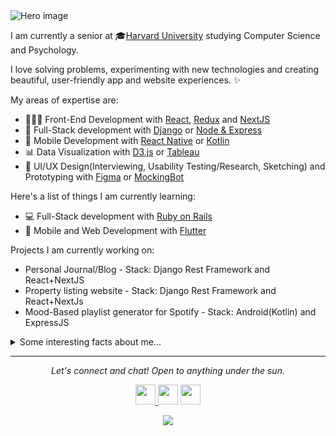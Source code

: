 <img src="" alt="Hero image">


I am currently a senior at 🎓[Harvard University](https://www.harvard.edu/) studying Computer Science and Psychology.

I love solving problems, experimenting with new technologies and creating beautiful, user-friendly app and website experiences. ✨

My areas of expertise are:
- 👩🏻‍💻 Front-End Development with [React](https://reactjs.org/), [Redux](https://react-redux.js.org/) and [NextJS](https://nextjs.org/)
- 💾 Full-Stack development with [Django](https://www.djangoproject.com/) or [Node & Express](https://expressjs.com/)
- 📱 Mobile Development with [React Native](https://reactnative.dev/) or  [Kotlin](https://kotlinlang.org/)
- 📊 Data Visualization with [D3.js](https://d3js.org/) or [Tableau](https://www.tableau.com/)
- 🌹 UI/UX Design(Interviewing, Usability Testing/Research, Sketching) and Prototyping with [Figma](https://www.figma.com/) or [MockingBot](https://mockingbot.com/)


Here's a list of things I am currently learning:

- 💻 Full-Stack development with [Ruby on Rails](https://rubyonrails.org/)
- 📱 Mobile and Web Development with [Flutter](https://flutter.dev/)

Projects I am currently working on:
- Personal Journal/Blog - Stack: Django Rest Framework and React+NextJS
- Property listing website - Stack: Django Rest Framework and React+NextJs
- Mood-Based playlist generator for Spotify - Stack: Android(Kotlin) and ExpressJS


<details>
  <summary>Some interesting facts about me...</summary>
  <br>
  <p><i>Siri play ME! by Taylor Swift ft. Brendon Urie 🎶</i><p>

  - I love aeroplanes✈️ and anything to do with Aviation. 
  - I play rugby🏉 and futsal⚽ in my free time.
  - I love video games 🎮. Current favorites: FIFA 20 and Red Dead Redemption. Awaiting the release of Microsoft Flight Simulator.
  - I enjoy hobbyist game development in my free time.
  - My go to jams when coding: Afrobeats. Periodt!⭐️
 
  ![My github stats](https://github-readme-stats.vercel.app/api?username=chrismunene&show_icons=true)
</details>

<hr>
<p align="center">
  <i>Let's connect and chat! Open to anything under the sun.</i>

  <p align="center">
    <a href="https://twitter.com/jayehernandez_" alt="Twitter">
    <img height="32" width="32" src="https://unpkg.com/simple-icons@v3/icons/twitter.svg" />
    </a>
    <a href="https://www.linkedin.com/in/jayehernandez/" alt="Linkedin"><img height="32" width="32" src="https://unpkg.com/simple-icons@v3/icons/linkedin.svg" /></a>
    <a href="mailto:jaye@jayehernandez.com" alt="Contact me"><img height="32" width="32" src="https://unpkg.com/simple-icons@v3/icons/gmail.svg" /></a>
  </p>

  <p align="center">
    <img align="center" src="https://visitor-badge.glitch.me/badge?page_id=chrismunene.visitor-badge">
  </p>
</p>
